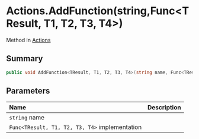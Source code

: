 # Actions.AddFunction(string,Func<TResult, T1, T2, T3, T4>)

Method in [Actions](/api/csharp/yarn.unity.actions.md)

## Summary



```csharp
public void AddFunction<TResult, T1, T2, T3, T4>(string name, Func<TResult, T1, T2, T3, T4> implementation);
```

## Parameters

|Name|Description|
|:---|:---|
|`string` name||
|`Func<TResult, T1, T2, T3, T4>` implementation||

